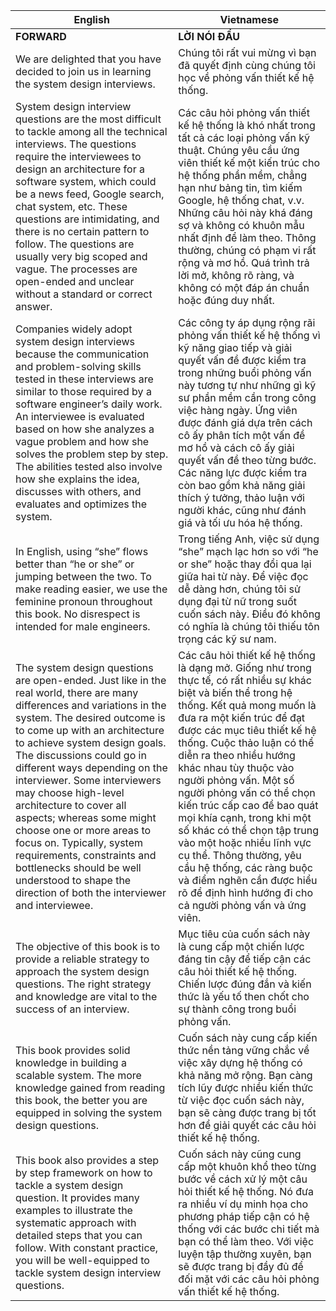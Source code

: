 | English | Vietnamese |
|---------|------------|
| **FORWARD** | **LỜI NÓI ĐẦU** |
| We are delighted that you have decided to join us in learning the system design interviews. | Chúng tôi rất vui mừng vì bạn đã quyết định cùng chúng tôi học về phỏng vấn thiết kế hệ thống. |
| System design interview questions are the most difficult to tackle among all the technical interviews. The questions require the interviewees to design an architecture for a software system, which could be a news feed, Google search, chat system, etc. These questions are intimidating, and there is no certain pattern to follow. The questions are usually very big scoped and vague. The processes are open-ended and unclear without a standard or correct answer. | Các câu hỏi phỏng vấn thiết kế hệ thống là khó nhất trong tất cả các loại phỏng vấn kỹ thuật. Chúng yêu cầu ứng viên thiết kế một kiến trúc cho hệ thống phần mềm, chẳng hạn như bảng tin, tìm kiếm Google, hệ thống chat, v.v. Những câu hỏi này khá đáng sợ và không có khuôn mẫu nhất định để làm theo. Thông thường, chúng có phạm vi rất rộng và mơ hồ. Quá trình trả lời mở, không rõ ràng, và không có một đáp án chuẩn hoặc đúng duy nhất. |
| Companies widely adopt system design interviews because the communication and problem-solving skills tested in these interviews are similar to those required by a software engineer’s daily work. An interviewee is evaluated based on how she analyzes a vague problem and how she solves the problem step by step. The abilities tested also involve how she explains the idea, discusses with others, and evaluates and optimizes the system. | Các công ty áp dụng rộng rãi phỏng vấn thiết kế hệ thống vì kỹ năng giao tiếp và giải quyết vấn đề được kiểm tra trong những buổi phỏng vấn này tương tự như những gì kỹ sư phần mềm cần trong công việc hàng ngày. Ứng viên được đánh giá dựa trên cách cô ấy phân tích một vấn đề mơ hồ và cách cô ấy giải quyết vấn đề theo từng bước. Các năng lực được kiểm tra còn bao gồm khả năng giải thích ý tưởng, thảo luận với người khác, cũng như đánh giá và tối ưu hóa hệ thống. |
| In English, using “she” flows better than “he or she” or jumping between the two. To make reading easier, we use the feminine pronoun throughout this book. No disrespect is intended for male engineers. | Trong tiếng Anh, việc sử dụng “she” mạch lạc hơn so với “he or she” hoặc thay đổi qua lại giữa hai từ này. Để việc đọc dễ dàng hơn, chúng tôi sử dụng đại từ nữ trong suốt cuốn sách này. Điều đó không có nghĩa là chúng tôi thiếu tôn trọng các kỹ sư nam. |
| The system design questions are open-ended. Just like in the real world, there are many differences and variations in the system. The desired outcome is to come up with an architecture to achieve system design goals. The discussions could go in different ways depending on the interviewer. Some interviewers may choose high-level architecture to cover all aspects; whereas some might choose one or more areas to focus on. Typically, system requirements, constraints and bottlenecks should be well understood to shape the direction of both the interviewer and interviewee. | Các câu hỏi thiết kế hệ thống là dạng mở. Giống như trong thực tế, có rất nhiều sự khác biệt và biến thể trong hệ thống. Kết quả mong muốn là đưa ra một kiến trúc để đạt được các mục tiêu thiết kế hệ thống. Cuộc thảo luận có thể diễn ra theo nhiều hướng khác nhau tùy thuộc vào người phỏng vấn. Một số người phỏng vấn có thể chọn kiến trúc cấp cao để bao quát mọi khía cạnh, trong khi một số khác có thể chọn tập trung vào một hoặc nhiều lĩnh vực cụ thể. Thông thường, yêu cầu hệ thống, các ràng buộc và điểm nghẽn cần được hiểu rõ để định hình hướng đi cho cả người phỏng vấn và ứng viên. |
| The objective of this book is to provide a reliable strategy to approach the system design questions. The right strategy and knowledge are vital to the success of an interview. | Mục tiêu của cuốn sách này là cung cấp một chiến lược đáng tin cậy để tiếp cận các câu hỏi thiết kế hệ thống. Chiến lược đúng đắn và kiến thức là yếu tố then chốt cho sự thành công trong buổi phỏng vấn. |
| This book provides solid knowledge in building a scalable system. The more knowledge gained from reading this book, the better you are equipped in solving the system design questions. | Cuốn sách này cung cấp kiến thức nền tảng vững chắc về việc xây dựng hệ thống có khả năng mở rộng. Bạn càng tích lũy được nhiều kiến thức từ việc đọc cuốn sách này, bạn sẽ càng được trang bị tốt hơn để giải quyết các câu hỏi thiết kế hệ thống. |
| This book also provides a step by step framework on how to tackle a system design question. It provides many examples to illustrate the systematic approach with detailed steps that you can follow. With constant practice, you will be well-equipped to tackle system design interview questions. | Cuốn sách này cũng cung cấp một khuôn khổ theo từng bước về cách xử lý một câu hỏi thiết kế hệ thống. Nó đưa ra nhiều ví dụ minh họa cho phương pháp tiếp cận có hệ thống với các bước chi tiết mà bạn có thể làm theo. Với việc luyện tập thường xuyên, bạn sẽ được trang bị đầy đủ để đối mặt với các câu hỏi phỏng vấn thiết kế hệ thống. |
